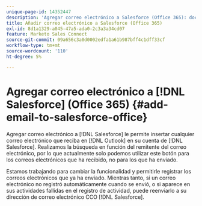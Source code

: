 ```yaml
---
unique-page-id: 14352447
description: 'Agregar correo electrónico a Salesforce (Office 365): documentos de Marketo, documentación del producto'
title: Añadir correo electrónico a Salesforce (Office 365)
exl-id: 8d1a1329-a045-47a5-ada0-2c3a3a34cd07
feature: Marketo Sales Connect
source-git-commit: 09a656c3a0d0002edfa1a61b987bff4c1dff33cf
workflow-type: tm+mt
source-wordcount: '110'
ht-degree: 5%

---
```


# Agregar correo electrónico a [!DNL Salesforce] (Office 365) {#add-email-to-salesforce-office}

Agregar correo electrónico a [!DNL Salesforce] le permite insertar cualquier correo electrónico que reciba en [!DNL Outlook] en su cuenta de [!DNL Salesforce]. Realizamos la búsqueda en función del remitente del correo electrónico, por lo que actualmente solo podemos utilizar este botón para los correos electrónicos que ha recibido, no para los que ha enviado.

Estamos trabajando para cambiar la funcionalidad y permitirle registrar los correos electrónicos que ya ha enviado. Mientras tanto, si un correo electrónico no registró automáticamente cuando se envió, o si aparece en sus actividades fallidas en el registro de actividad, puede reenviarlo a su dirección de correo electrónico CCO [!DNL Salesforce].
